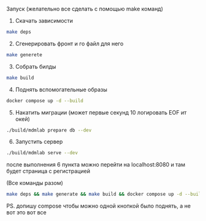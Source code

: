 Запуск (желательно все сделать с помощью make команд)



1. Скачать зависимости
```sh 
make deps
```

2. Сгенерировать фронт и го файл для него
```sh
make generete
```

3. Собрать билды 
```sh 
make build
```

4. Поднять вспомогательные образы

```sh
docker compose up -d --build
```

5. Накатить миграции (может первые секунд 10 логировать EOF ит окей)
```sh 
./build/mdmlab prepare db --dev
```

6. Запустить сервер
```sh
./build/mdmlab serve --dev
```
после выполнения 6 пункта можно перейти на localhost:8080 и там будет страница с регистрацией


(Все команды разом)

```sh 
make deps && make generate && make build && docker compose up -d --build && ./build/mdmlab prepare db --dev && ./build/mdmlab serve --dev --dev_license --dev_expired_license
```

PS. допишу compose чтобы можно одной кнопкой было поднять, а не вот это вот все
